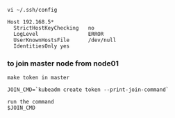 ```
vi ~/.ssh/config

Host 192.168.5*
  StrictHostKeyChecking   no
  LogLevel                ERROR
  UserKnownHostsFile      /dev/null
  IdentitiesOnly yes
```

### to join master node from node01
```
make token in master

JOIN_CMD=`kubeadm create token --print-join-command`

run the command
$JOIN_CMD 
```